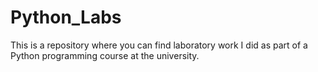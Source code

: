 # Python_Labs

This is a repository where you can find laboratory work I did as part of a Python programming course at the university.
